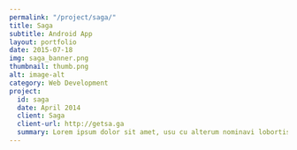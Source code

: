 ```yaml
---
permalink: "/project/saga/"
title: Saga
subtitle: Android App
layout: portfolio
date: 2015-07-18
img: saga_banner.png
thumbnail: thumb.png
alt: image-alt
category: Web Development
project:
  id: saga
  date: April 2014
  client: Saga
  client-url: http://getsa.ga
  summary: Lorem ipsum dolor sit amet, usu cu alterum nominavi lobortis. At duo novum diceret. Tantas apeirian vix et, usu sanctus postulant inciderint ut, populo diceret necessitatibus in vim. Cu eum dicam feugiat noluisse.
---
```


